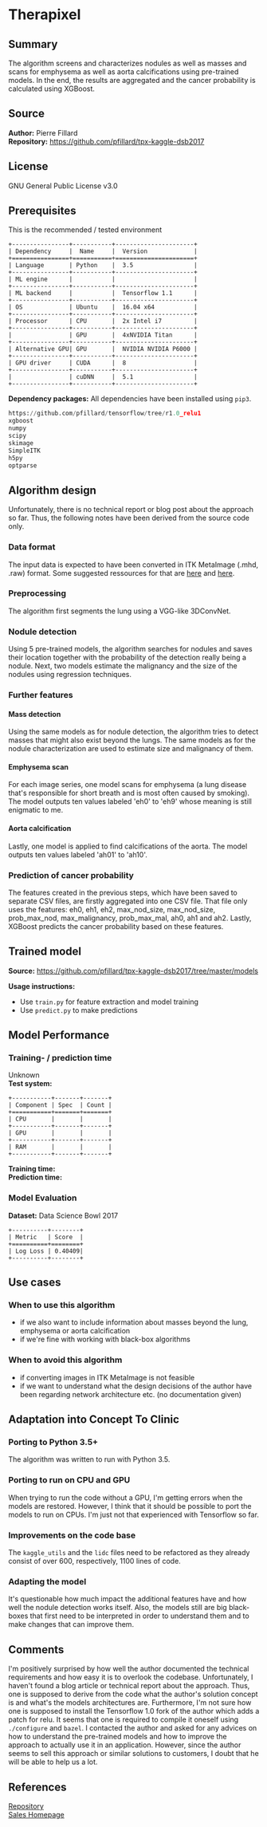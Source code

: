 # Therapixel

## Summary

The algorithm screens and characterizes nodules as well as masses and scans for emphysema as well as aorta calcifications using pre-trained models.
In the end, the results are aggregated and the cancer probability is calculated using XGBoost.

## Source
**Author:** Pierre Fillard  
**Repository:** https://github.com/pfillard/tpx-kaggle-dsb2017  

## License
GNU General Public License v3.0  


## Prerequisites
This is the recommended / tested environment

```eval_rst
+----------------+-----------+----------------------+
| Dependency     |  Name     |  Version             |
+================+===========+======================+
| Language       | Python    |  3.5                 |
+----------------+-----------+----------------------+
| ML engine      |           |                      |
+----------------+-----------+----------------------+
| ML backend     |           |  Tensorflow 1.1      |
+----------------+-----------+----------------------+
| OS             | Ubuntu    |  16.04 x64           |
+----------------+-----------+----------------------+
| Processor      | CPU       |  2x Intel i7         |
+----------------+-----------+----------------------+
|                | GPU       |  4xNVIDIA Titan      |
+----------------+-----------+----------------------+
| Alternative GPU| GPU       |  NVIDIA NVIDIA P6000 |
+----------------+-----------+----------------------+
| GPU driver     | CUDA      |  8                   |
+----------------+-----------+----------------------+
|                | cuDNN     |  5.1                 |
+----------------+-----------+----------------------+
```

**Dependency packages:**
All dependencies have been installed using `pip3`.

```python
https://github.com/pfillard/tensorflow/tree/r1.0_relu1
xgboost
numpy
scipy
skimage
SimpleITK
h5py
optparse
```


## Algorithm design
Unfortunately, there is no technical report or blog post about the approach so far.
Thus, the following notes have been derived from the source code only.

### Data format
The input data is expected to have been converted in ITK MetaImage (.mhd, .raw) format.
Some suggested ressources for that are [here](https://itk.org/ITKExamples/src/IO/GDCM/ReadDICOMSeriesAndWrite3DImage/Documentation.html) and [here](http://manpages.ubuntu.com/manpages/precise/man1/gdcm2vtk.1.html).

### Preprocessing
The algorithm first segments the lung using a VGG-like 3DConvNet.

### Nodule detection
Using 5 pre-trained models, the algorithm searches for nodules and saves their location together with the probability of the detection really being a nodule.
Next, two models estimate the malignancy and the size of the nodules using regression techniques.

### Further features
#### Mass detection
Using the same models as for nodule detection, the algorithm tries to detect masses that might also exist beyond the lungs.
The same models as for the nodule characterization are used to estimate size and malignancy of them.

#### Emphysema scan
For each image series, one model scans for emphysema (a lung disease that's responsible for short breath and is most often caused by smoking).
The model outputs ten values labeled 'eh0' to 'eh9' whose meaning is still enigmatic to me.

#### Aorta calcification
Lastly, one model is applied to find calcifications of the aorta.
The model outputs ten values labeled 'ah01' to 'ah10'.

### Prediction of cancer probability
The features created in the previous steps, which have been saved to separate CSV files, are firstly aggregated into one CSV file.
That file only uses the features: eh0, eh1, eh2, max_nod_size, max_nod_size, prob_max_nod, max_malignancy, prob_max_mal, ah0, ah1 and ah2.
Lastly, XGBoost predicts the cancer probability based on these features.

## Trained model

**Source:** https://github.com/pfillard/tpx-kaggle-dsb2017/tree/master/models

**Usage instructions:**  
- Use `train.py` for feature extraction and model training  
- Use `predict.py` to make predictions

## Model Performance

### Training- / prediction time
Unknown  
**Test system:**     </br>

```eval_rst
+-----------+-------+-------+
| Component | Spec  | Count |
+===========+=======+=======+
| CPU       |       |       |
+-----------+-------+-------+
| GPU       |       |       |
+-----------+-------+-------+
| RAM       |       |       |
+-----------+-------+-------+
```

**Training time:**  </br>
**Prediction time:** </br>

### Model Evaluation

**Dataset:** Data Science Bowl 2017

```eval_rst
+----------+--------+
| Metric   | Score  |
+==========+========+
| Log Loss | 0.40409|
+----------+--------+
```

## Use cases

### When to use this algorithm

 - if we also want to include information about masses beyond the lung, emphysema or aorta calcification
 - if we're fine with working with black-box algorithms

### When to avoid this algorithm

 - if converting images in ITK MetaImage is not feasible
 - if we want to understand what the design decisions of the author have been regarding network architecture etc. (no documentation given)

## Adaptation into Concept To Clinic

### Porting to Python 3.5+
The algorithm was written to run with Python 3.5.

### Porting to run on CPU and GPU
When trying to run the code without a GPU, I'm getting errors when the models are restored.
However, I think that it should be possible to port the models to run on CPUs.
I'm just not that experienced with Tensorflow so far.

### Improvements on the code base
The `kaggle_utils` and the `lidc` files need to be refactored as they already consist of over 600, respectively, 1100 lines of code.

### Adapting the model
It's questionable how much impact the additional features have and how well the nodule detection works itself.
Also, the models still are big black-boxes that first need to be interpreted in order to understand them and to make changes that can improve them.

## Comments
I'm positively surprised by how well the author documented the technical requirements and how easy it is to overlook the codebase.
Unfortunately, I haven't found a blog article or technical report about the approach.
Thus, one is supposed to derive from the code what the author's solution concept is and what's the models architectures are.
Furthermore, I'm not sure how one is supposed to install the Tensorflow 1.0 fork of the author which adds a patch for relu.
It seems that one is required to compile it oneself using `./configure` and `bazel`.
I contacted the author and asked for any advices on how to understand the pre-trained models and how to improve the approach to actually use it in an application.
However, since the author seems to sell this approach or similar solutions to customers, I doubt that he will be able to help us a lot.

## References
[Repository](https://github.com/pfillard/tpx-kaggle-dsb2017)  
[Sales Homepage](http://therapixel.com/)
